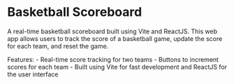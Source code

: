 # Basketball Scoreboard

A real-time basketball scoreboard built using Vite and ReactJS. This web app allows users to track the score of a basketball game, update the score for each team, and reset the game.

Features:
    - Real-time score tracking for two teams
    - Buttons to increment scores for each team
    - Built using Vite for fast development and ReactJS for the user interface
